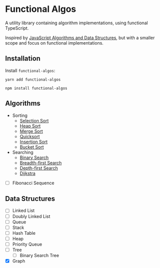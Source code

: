 # Functional Algos

A utility library containing algorithm implementations, using functional TypeScript.

Inspired by [JavaScript Algorithms and Data Structures](https://github.com/trekhleb/javascript-algorithms), but with a smaller scope and focus on functional implementations.

## Installation

Install `functional-algos`:

```
yarn add functional-algos
```

```
npm install functional-algos
```

## Algorithms

- Sorting
  - [Selection Sort](src/sorting/selection-sort)
  - [Heap Sort](src/sorting/heap-sort)
  - [Merge Sort](src/sorting/merge-sort)
  - [Quicksort](src/sorting/quicksort)
  - [Insertion Sort](src/sorting/insertion-sort)
  - [Bucket Sort](src/sorting/bucket-sort)
- Searching
  - [Binary Search](src/searching/binary-search)
  - [Breadth-first Search](src/searching/bfs)
  - [Depth-first Search](src/searching/dfs)
  - [Dijkstra](src/searching/dijkstra)
- [ ] Fibonacci Sequence

## Data Structures

- [ ] Linked List
- [ ] Doubly Linked List
- [ ] Queue
- [ ] Stack
- [ ] Hash Table
- [ ] Heap
- [ ] Priority Queue
- [ ] Tree
  - [ ] Binary Search Tree
- [x] Graph
